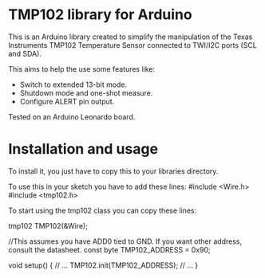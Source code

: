 TMP102 library for Arduino
=============
This is an Arduino library created to simplify the manipulation of the
Texas Instruments TMP102 Temperature Sensor connected to TWI/I2C ports (SCL and SDA).

This aims to help the use some features like:
* Switch to extended 13-bit mode.
* Shutdown mode and one-shot measure.
* Configure ALERT pin output.

Tested on an Arduino Leonardo board.

Installation and usage
=============

To install it, you just have to copy this to your libraries directory.

To use this in your sketch you have to add these lines:
  #include <Wire.h>
  #include <tmp102.h>

To start using the tmp102 class you can copy these lines:
  
  tmp102 TMP102(&Wire);
  
  //This assumes you have ADD0 tied to GND. If you want other address, consult the datasheet.
  const byte TMP102_ADDRESS = 0x90;
  
  void setup()
  {
    // ...
    TMP102.init(TMP102_ADDRESS);
    // ...
  }
  
  
